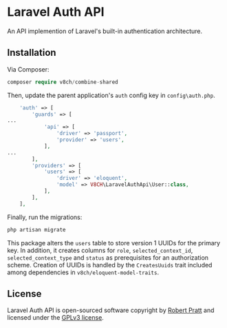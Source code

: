 # Laravel Auth API

An API implemention of Laravel's built-in authentication architecture.

## Installation

Via Composer:

```php
composer require v8ch/combine-shared
```

Then, update the parent application's `auth` config key in `config\auth.php`.

```php
    'auth' => [
        'guards' => [
...
            'api' => [
                'driver' => 'passport',
                'provider' => 'users',
            ],
...
        ],
        'providers' => [
            'users' => [
                'driver' => 'eloquent',
                'model' => V8CH\LaravelAuthApi\User::class,
            ],
        ],
    ],
```

Finally, run the migrations:

```php
php artisan migrate
```

This package alters the `users` table to store version 1 UUIDs for the primary key. In addition, it creates columns
for `role`, `selected_context_id`, `selected_context_type` and `status` as prerequisites for an authorization scheme.
Creation of UUIDs is handled by the `CreatesUuids` trait included among dependencies in `v8ch/eloquent-model-traits`.

## License

Laravel Auth API is open-sourced software copyright by [Robert Pratt](mailto:bpong@v8ch.com) and licensed
under the [GPLv3 license](https://opensource.org/licenses/GPL-3.0).

